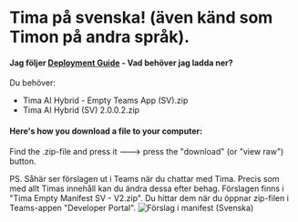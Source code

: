 # Tima på svenska! (även känd som Timon på andra språk). 

#### Jag följer [Deployment Guide](https://github.com/Erithano/Timon-Your-FAQ-bot-for-Microsoft-Teams/wiki/Deployment-Guide) - Vad behöver jag ladda ner?

Du behöver:

- Tima AI Hybrid - Empty Teams App (SV).zip
- Tima AI Hybrid (SV) 2.0.0.2.zip

#### Here's how you download a file to your computer:

Find the .zip-file and press it 🡒 press the "download" (or "view raw") button.




PS. Såhär ser förslagen ut i Teams när du chattar med Tima. Precis som med allt Timas innehåll kan du ändra dessa efter behag.
Förslagen finns i "Tima Empty Manifest SV - V2.zip". Du hittar dem när du öppnar zip-filen i Teams-appen "Developer Portal".
![Förslag i manifest (Svenska)](https://user-images.githubusercontent.com/65014935/199282993-4aa00fe5-2b17-4982-b95a-dee33ce57f46.png)
